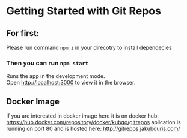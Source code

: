 # Getting Started with Git Repos

## For first:

Please run command `npm i` in your direcotry to install dependecies

### Then you can run `npm start`

Runs the app in the development mode.\
Open [http://localhost:3000](http://localhost:3000) to view it in the browser.

## Docker Image
If you are interested in docker image here it is on docker hub: https://hub.docker.com/repository/docker/kubqo/gitrepos
aplication is running on port 80 and is hosted here: http://gitrepos.jakubduris.com/
